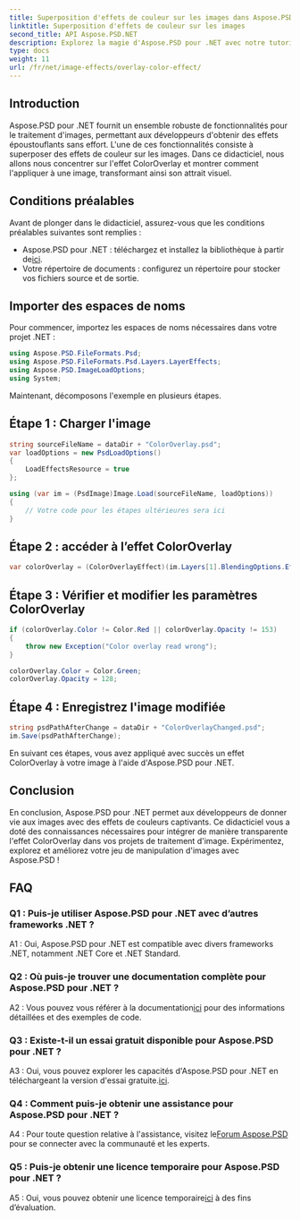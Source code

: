 ```yaml
---
title: Superposition d'effets de couleur sur les images dans Aspose.PSD pour .NET
linktitle: Superposition d'effets de couleur sur les images
second_title: API Aspose.PSD.NET
description: Explorez la magie d'Aspose.PSD pour .NET avec notre tutoriel sur la superposition des effets de couleurs. Élevez votre jeu de traitement d’image sans effort.
type: docs
weight: 11
url: /fr/net/image-effects/overlay-color-effect/
---
```

## Introduction

Aspose.PSD pour .NET fournit un ensemble robuste de fonctionnalités pour le traitement d'images, permettant aux développeurs d'obtenir des effets époustouflants sans effort. L'une de ces fonctionnalités consiste à superposer des effets de couleur sur les images. Dans ce didacticiel, nous allons nous concentrer sur l'effet ColorOverlay et montrer comment l'appliquer à une image, transformant ainsi son attrait visuel.

## Conditions préalables

Avant de plonger dans le didacticiel, assurez-vous que les conditions préalables suivantes sont remplies :

-  Aspose.PSD pour .NET : téléchargez et installez la bibliothèque à partir de[ici](https://releases.aspose.com/psd/net/).
- Votre répertoire de documents : configurez un répertoire pour stocker vos fichiers source et de sortie.

## Importer des espaces de noms

Pour commencer, importez les espaces de noms nécessaires dans votre projet .NET :

```csharp
using Aspose.PSD.FileFormats.Psd;
using Aspose.PSD.FileFormats.Psd.Layers.LayerEffects;
using Aspose.PSD.ImageLoadOptions;
using System;
```

Maintenant, décomposons l'exemple en plusieurs étapes.

## Étape 1 : Charger l'image

```csharp
string sourceFileName = dataDir + "ColorOverlay.psd";
var loadOptions = new PsdLoadOptions()
{
    LoadEffectsResource = true
};

using (var im = (PsdImage)Image.Load(sourceFileName, loadOptions))
{
    // Votre code pour les étapes ultérieures sera ici
}
```

## Étape 2 : accéder à l’effet ColorOverlay

```csharp
var colorOverlay = (ColorOverlayEffect)(im.Layers[1].BlendingOptions.Effects[0]);
```

## Étape 3 : Vérifier et modifier les paramètres ColorOverlay

```csharp
if (colorOverlay.Color != Color.Red || colorOverlay.Opacity != 153)
{
    throw new Exception("Color overlay read wrong");
}

colorOverlay.Color = Color.Green;
colorOverlay.Opacity = 128;
```

## Étape 4 : Enregistrez l'image modifiée

```csharp
string psdPathAfterChange = dataDir + "ColorOverlayChanged.psd";
im.Save(psdPathAfterChange);
```

En suivant ces étapes, vous avez appliqué avec succès un effet ColorOverlay à votre image à l'aide d'Aspose.PSD pour .NET.

## Conclusion

En conclusion, Aspose.PSD pour .NET permet aux développeurs de donner vie aux images avec des effets de couleurs captivants. Ce didacticiel vous a doté des connaissances nécessaires pour intégrer de manière transparente l'effet ColorOverlay dans vos projets de traitement d'image. Expérimentez, explorez et améliorez votre jeu de manipulation d'images avec Aspose.PSD !

## FAQ

### Q1 : Puis-je utiliser Aspose.PSD pour .NET avec d’autres frameworks .NET ?

A1 : Oui, Aspose.PSD pour .NET est compatible avec divers frameworks .NET, notamment .NET Core et .NET Standard.

### Q2 : Où puis-je trouver une documentation complète pour Aspose.PSD pour .NET ?

A2 : Vous pouvez vous référer à la documentation[ici](https://reference.aspose.com/psd/net/) pour des informations détaillées et des exemples de code.

### Q3 : Existe-t-il un essai gratuit disponible pour Aspose.PSD pour .NET ?

A3 : Oui, vous pouvez explorer les capacités d'Aspose.PSD pour .NET en téléchargeant la version d'essai gratuite.[ici](https://releases.aspose.com/).

### Q4 : Comment puis-je obtenir une assistance pour Aspose.PSD pour .NET ?

 A4 : Pour toute question relative à l'assistance, visitez le[Forum Aspose.PSD](https://forum.aspose.com/c/psd/34) pour se connecter avec la communauté et les experts.

### Q5 : Puis-je obtenir une licence temporaire pour Aspose.PSD pour .NET ?

 A5 : Oui, vous pouvez obtenir une licence temporaire[ici](https://purchase.aspose.com/temporary-license/) à des fins d’évaluation.
